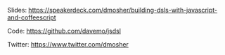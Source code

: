 Slides: https://speakerdeck.com/dmosher/building-dsls-with-javascript-and-coffeescript

Code: https://github.com/davemo/jsdsl

Twitter: https://www.twitter.com/dmosher